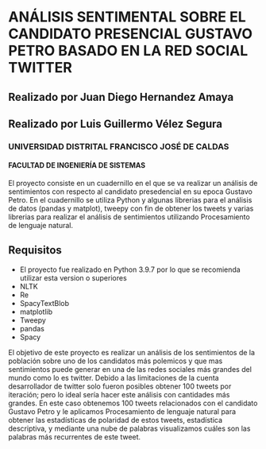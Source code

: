 # ANÁLISIS SENTIMENTAL SOBRE EL CANDIDATO PRESENCIAL GUSTAVO PETRO BASADO EN LA RED SOCIAL TWITTER 
## Realizado por Juan Diego Hernandez Amaya
## Realizado por Luis Guillermo Vélez Segura
### UNIVERSIDAD DISTRITAL FRANCISCO JOSÉ DE CALDAS
#### FACULTAD DE INGENIERÍA DE SISTEMAS

El proyecto consiste en un cuadernillo en el que se va realizar un análisis de sentimientos con respecto al candidato presedencial en su epoca Gustavo Petro. En el cuadernillo se utiliza Python y algunas librerias para el análisis de datos (pandas y matplot), tweepy con fin de obtener los tweets y varias librerias para realizar el análisis de sentimientos utilizando Procesamiento de lenguaje natural.

## Requisitos
- El proyecto fue realizado en Python 3.9.7 por lo que se recomienda utilizar esta version o superiores
- NLTK
- Re
- SpacyTextBlob
- matplotlib
- Tweepy
- pandas 
- Spacy

El objetivo de este proyecto es realizar un análisis de los sentimientos de la población sobre uno de los candidatos más polemicos y que mas sentimientos puede 
generar en una de las redes sociales más grandes del mundo como lo es twitter. Debido a las limitaciones de la cuenta desarrollador de twitter solo fueron posibles 
obtener 100 tweets por iteración; pero lo ideal sería hacer este análisis con cantidades más grandes. En este caso obtenemos 100 tweets relacionados con el candidato 
Gustavo Petro y le aplicamos Procesamiento de lenguaje natural para obtener las estadísticas de polaridad de estos tweets, estadística descriptiva, y mediante una 
nube de palabras visualizamos cuáles son las palabras más recurrentes de este tweet.
